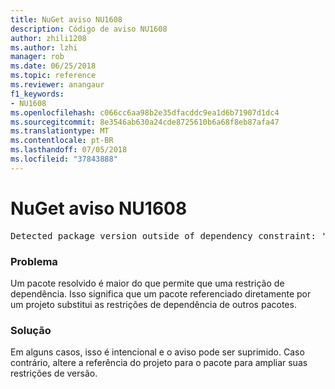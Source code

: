 ```yaml
---
title: NuGet aviso NU1608
description: Código de aviso NU1608
author: zhili1208
ms.author: lzhi
manager: rob
ms.date: 06/25/2018
ms.topic: reference
ms.reviewer: anangaur
f1_keywords:
- NU1608
ms.openlocfilehash: c066cc6aa98b2e35dfacddc9ea1d6b71907d1dc4
ms.sourcegitcommit: 8e3546ab630a24cde8725610b6a68f8eb87afa47
ms.translationtype: MT
ms.contentlocale: pt-BR
ms.lasthandoff: 07/05/2018
ms.locfileid: "37843888"
---
```

# <a name="nuget-warning-nu1608"></a>NuGet aviso NU1608

<pre>Detected package version outside of dependency constraint: 'PackageA' 1.0.0 requires 'PackageB' (= 1.0.0) but version 'PackageB' 2.0.0 was resolved.</pre>

### <a name="issue"></a>Problema
Um pacote resolvido é maior do que permite que uma restrição de dependência. Isso significa que um pacote referenciado diretamente por um projeto substitui as restrições de dependência de outros pacotes.

### <a name="solution"></a>Solução
Em alguns casos, isso é intencional e o aviso pode ser suprimido. Caso contrário, altere a referência do projeto para o pacote para ampliar suas restrições de versão.